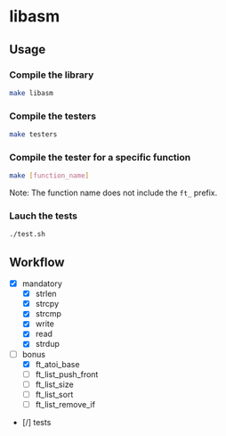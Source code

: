 # libasm

## Usage

### Compile the library

```sh
make libasm
```

### Compile the testers

```sh
make testers
```

### Compile the tester for a specific function

```sh
make [function_name]
```

Note: The function name does not include the `ft_` prefix.

### Lauch the tests

```sh
./test.sh
```

## Workflow

-   [x] mandatory
    -   [x] strlen
    -   [x] strcpy
    -   [x] strcmp
    -   [x] write
    -   [x] read
    -   [x] strdup
-   [ ] bonus
    -   [x] ft_atoi_base
    -   [ ] ft_list_push_front
    -   [ ] ft_list_size
    -   [ ] ft_list_sort
    -   [ ] ft_list_remove_if
-   [/] tests

